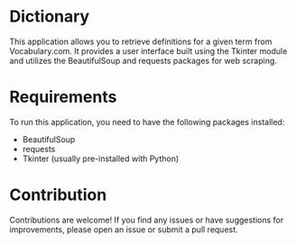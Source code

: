 # Dictionary
This application allows you to retrieve definitions for a given term from Vocabulary.com. It provides a user interface built using the Tkinter module and utilizes the BeautifulSoup and requests packages for web scraping.

# Requirements

To run this application, you need to have the following packages installed:
- BeautifulSoup
- requests
- Tkinter (usually pre-installed with Python)

# Contribution

Contributions are welcome! If you find any issues or have suggestions for improvements, please open an issue or submit a pull request.


